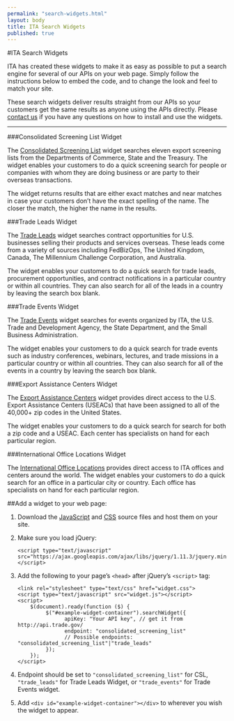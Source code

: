 ```yaml
--- 
permalink: "search-widgets.html" 
layout: body 
title: ITA Search Widgets 
published: true 
---
```


#ITA Search Widgets

ITA has created these widgets to make it as easy as possible to put a search engine for several of our APIs on your web page.  Simply follow the instructions below to embed the code, and to change the look and feel to match your site.

These search widgets deliver results straight from our APIs so your customers get the same results as anyone using the APIs directly.  Please [contact us](contact.html) if you have any questions on how to install and use the widgets.

<link rel="stylesheet" type="text/css" href="widget.css">
<script type="text/javascript" src="widget.js"></script>

  <script>
      $(document).ready(function ($) {
        $("#example-widget-container").searchWidget({
          apiKey:   'BieztMWzm1EGY71oPH1KFpwm',
          host:     'https://api.trade.gov',
          endpoint: 'consolidated_screening_list'
        });

        $("#example-trade-leads-widget-container").searchWidget({
          apiKey:   'BieztMWzm1EGY71oPH1KFpwm',
          host:     'https://api.trade.gov',
          endpoint: 'trade_leads'
        });

        $("#example-trade-events-widget-container").searchWidget({
          apiKey:   'BieztMWzm1EGY71oPH1KFpwm',
          host:     'https://api.trade.gov',
          endpoint: 'trade_events'
        });

        $("#example-useac-locations-widget-container").searchWidget({
          apiKey:   'BieztMWzm1EGY71oPH1KFpwm',
          host:     'https://api.trade.gov',
          endpoint: 'useac_locations'
        });
      
       $("#example-ita-office-locations-widget-container").searchWidget({
          apiKey:   'BieztMWzm1EGY71oPH1KFpwm',
          host:     'https://api.trade.gov',
          endpoint: 'ita_office_locations'
        });
      });
    </script>

---

###Consolidated Screening List Widget

The [Consolidated Screening List](consolidated-screening-list.html) widget searches eleven export screening lists from the Departments of Commerce, State and the Treasury.  The widget enables your customers to do a quick screening search for people or companies with whom they are doing business or are party to their overseas transactions.

The widget returns results that are either exact matches and near matches in case your customers don’t have the exact spelling of the name.  The closer the match, the higher the name in the results.

<div class="jumbotron transparent">
  <div class="container">

<div id="example-widget-container"></div>

</div>
</div>

###Trade Leads Widget

The [Trade Leads](trade-leads.html) widget searches contract opportunities for U.S. businesses selling their products and services overseas. These leads come from a variety of sources including FedBizOps, The United Kingdom, Canada, The Millennium Challenge Corporation, and Australia.

The widget enables your customers to do a quick search for trade leads, procurement opportunities, and contract notifications in a particular country or within all countries.  They can also search for all of the leads in a country by leaving the search box blank. 

<div class="jumbotron transparent">
  <div class="container">
  
<div id="example-trade-leads-widget-container"></div>

</div>
</div>

###Trade Events Widget

The [Trade Events](trade-events.html) widget searches for events organized by ITA, the U.S. Trade and Development Agency, the State Department, and the Small Business Administration.

The widget enables your customers to do a quick search for trade events such as industry conferences, webinars, lectures, and trade missions in a particular country or within all countries.  They can also search for all of the events in a country by leaving the search box blank. 

<div class="jumbotron transparent">
  <div class="container">

<div id="example-trade-events-widget-container"></div>

</div>
</div>


###Export Assistance Centers Widget

The [Export Assistance Centers](ita-zip-codes.html) widget provides direct access to the U.S. Export Assistance Centers (USEACs) that have been assigned to all of the 40,000+ zip codes in the United States.

The widget enables your customers to do a quick search for search for both a zip code and a USEAC. Each center has specialists on hand for each particular region.

<div class="jumbotron transparent">
  <div class="container">

<div id="example-useac-locations-widget-container"></div>

</div>
</div>

###International Office Locations Widget

The [International Office Locations](ita-office-locations.html) provides direct access to ITA offices and centers around the world. The widget enables your customers to do a quick search for an office in a particular city or country. Each office has specialists on hand for each particular region.

<div class="jumbotron transparent">
  <div class="container">

<div id="example-ita-office-locations-widget-container"></div>

</div>
</div>


##Add a widget to your web page:

1.  Download the [JavaScript](widget.js) and [CSS](widget.css) source files and host them on your site.
2.  Make sure you load jQuery:

        <script type="text/javascript" src="https://ajax.googleapis.com/ajax/libs/jquery/1.11.3/jquery.min.js"></script>

3.  Add the following to your page’s `<head>` after jQuery’s `<script>` tag:

        <link rel="stylesheet" type="text/css" href="widget.css">
        <script type="text/javascript" src="widget.js"></script>
        <script>
            $(document).ready(function ($) {
                 $("#example-widget-container").searchWidget({
                       apiKey: "Your API key", // get it from http://api.trade.gov/
                       endpoint: "consolidated_screening_list"
                       // Possible endpoints: "consolidated_screening_list"|"trade_leads"
                 });
            });
        </script>

4.  Endpoint should be set to `"consolidated_screening_list"` for CSL, `"trade_leads"` for Trade Leads Widget, or `"trade_events"` for Trade Events widget.
5.  Add `<div id="example-widget-container"></div>` to wherever you wish the widget to appear.
